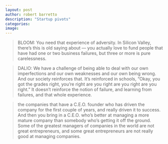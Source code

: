 ```yaml
---
layout: post
author: robert barretto
description: "Startup pivots"
categories:
image:
---
```


> BLOOM: You need that experience of adversity. In Silicon Valley, there’s this is old saying about — you actually love to fund people that have had one or two business failures, but three or more is pure carelessness.

> DALIO: We have a challenge of being able to deal with our own imperfections and our own weaknesses and our own being wrong. And our society reinforces that. It’s reinforced in schools, “Okay, you got the grades right, you’re right are you right are you right are you right.” It doesn’t reinforce the notion of failure, and learning from failures, and that whole experience.

> the companies that have a C.E.O. founder who has driven the company for the first couple of years, and really driven it to success. And then you bring in a C.E.O. who’s better at managing a more mature company than somebody who’s getting it off the ground. Some of the greatest managers of companies in the world are not great entrepreneurs, and some great entrepreneurs are not really good at managing companies.
